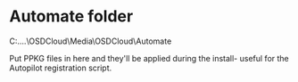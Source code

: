 # Automate folder


C:\....\OSDCloud\Media\OSDCloud\Automate

Put PPKG files in here and they'll be applied during the install- useful for the Autopilot registration script.
